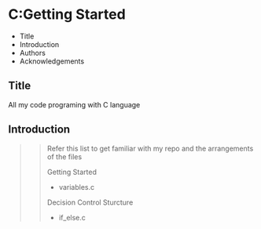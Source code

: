 # C:Getting Started

- Title 
- Introduction
- Authors
- Acknowledgements

## Title

 All my code programing with C language

## Introduction

>
>> Refer this list to get familiar with my repo and the arrangements of the files 
>>
>> Getting Started
>> - variables.c
>> 
>> Decision Control Sturcture
>> - if_else.c
>>

